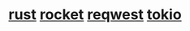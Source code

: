 # [rust](https://www.rust-lang.org/) [rocket](https://rocket.rs/) [reqwest](https://docs.rs/reqwest/latest/reqwest/) [tokio](https://tokio.rs/)

<!-- # https://rust.wikrek.xyz -->
